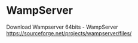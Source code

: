 # WampServer
Download Wampserver 64bits - WampServer
https://sourceforge.net/projects/wampserver/files/
